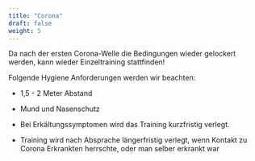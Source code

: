 ```yaml
---
title: "Corona"
draft: false
weight: 5
---
```


Da nach der ersten Corona-Welle die Bedingungen wieder gelockert werden, kann wieder Einzeltraining stattfinden!

 Folgende Hygiene Anforderungen werden wir beachten:

- 1,5 - 2 Meter Abstand

- Mund und Nasenschutz

- Bei Erkältungssymptomen wird das Training kurzfristig verlegt.

- Training wird nach Absprache längerfristig verlegt, wenn Kontakt zu Corona Erkrankten herrschte, oder man selber erkrankt war 
